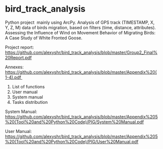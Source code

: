 # bird_track_analysis
Python project  mainly using ArcPy. Analysis of GPS track (TIMESTAMP, X, Y, Z, M) data of birds migration, based on filters (time, distance, attributes). Assessing the Influence of Wind on Movement Behavior of Migrating Birds: A Case Study of White Fronted Goose.


Project report: 
https://github.com/alexyshr/bird_track_analysis/blob/master/Group2_Final%20Report.pdf

Annexes: 
https://github.com/alexyshr/bird_track_analysis/blob/master/Appendix%20(1-4).pdf   
 1) List of functions
 2) User manual
 3) System manual
 4) Tasks distribution

System Manual: https://github.com/alexyshr/bird_track_analysis/blob/master/Appendix%205%20(Tool%20and%20Python%20Code)/PIG/System%20Manual.pdf

User Manual: 
https://github.com/alexyshr/bird_track_analysis/blob/master/Appendix%205%20(Tool%20and%20Python%20Code)/PIG/User%20Manual.pdf

